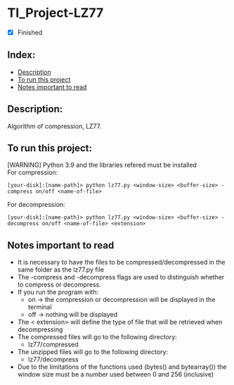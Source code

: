 # TI_Project-LZ77

- [x] Finished

## Index:
- [Description](#description)
- [To run this project](#to-run-this-project)
- [Notes important to read](#notes-important-to-read)

## Description:
Algorithm of compression, LZ77.

## To run this project:
[WARNING] Python 3.9 and the libraries refered must be installed <br>
For compression:<br>
```shellscript
[your-disk]:[name-path]> python lz77.py <window-size> <buffer-size> -compress on/off <name-of-file>
```

For decompression:<br>
```shellscript
[your-disk]:[name-path]> python lz77.py <window-size> <buffer-size> -decompress on/off <name-of-file> <extension>
```

## Notes important to read
- It is necessary to have the files to be compressed/decompressed in the same folder as the lz77.py file 
- The -compress and -decompress flags are used to distinguish whether to compress or decompress.
- If you run the program with:<br>
     + on -> the compression or decompression will be displayed in the terminal<br>
     + off -> nothing will be displayed
- The < extension> will define the type of file that will be retrieved when decompressing
- The compressed files will go to the following directory:<br>
     + lz77/compressed
- The unzipped files will go to the following directory:<br>
     + lz77/decompress 
- Due to the limitations of the functions used (bytes() and bytearray()) the window size must be a number used between 0 and 256 (inclusive)
